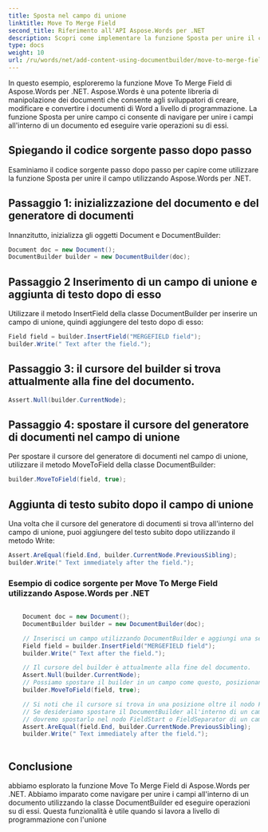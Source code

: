 ```yaml
---
title: Sposta nel campo di unione
linktitle: Move To Merge Field
second_title: Riferimento all'API Aspose.Words per .NET
description: Scopri come implementare la funzione Sposta per unire il campo in Aspose.Words per .NET utilizzando la guida dettagliata.
type: docs
weight: 10
url: /ru/words/net/add-content-using-documentbuilder/move-to-merge-field/
---
```


In questo esempio, esploreremo la funzione Move To Merge Field di Aspose.Words per .NET. Aspose.Words è una potente libreria di manipolazione dei documenti che consente agli sviluppatori di creare, modificare e convertire i documenti di Word a livello di programmazione. La funzione Sposta per unire campo ci consente di navigare per unire i campi all'interno di un documento ed eseguire varie operazioni su di essi.


## Spiegando il codice sorgente passo dopo passo

Esaminiamo il codice sorgente passo dopo passo per capire come utilizzare la funzione Sposta per unire il campo utilizzando Aspose.Words per .NET.

## Passaggio 1: inizializzazione del documento e del generatore di documenti

Innanzitutto, inizializza gli oggetti Document e DocumentBuilder:

```csharp
Document doc = new Document();
DocumentBuilder builder = new DocumentBuilder(doc);
```

## Passaggio 2 Inserimento di un campo di unione e aggiunta di testo dopo di esso

Utilizzare il metodo InsertField della classe DocumentBuilder per inserire un campo di unione, quindi aggiungere del testo dopo di esso:

```csharp
Field field = builder.InsertField("MERGEFIELD field");
builder.Write(" Text after the field.");
```

## Passaggio 3: il cursore del builder si trova attualmente alla fine del documento.

```csharp
Assert.Null(builder.CurrentNode);
```
## Passaggio 4: spostare il cursore del generatore di documenti nel campo di unione

Per spostare il cursore del generatore di documenti nel campo di unione, utilizzare il metodo MoveToField della classe DocumentBuilder:

```csharp
builder.MoveToField(field, true);
```

## Aggiunta di testo subito dopo il campo di unione

Una volta che il cursore del generatore di documenti si trova all'interno del campo di unione, puoi aggiungere del testo subito dopo utilizzando il metodo Write:

```csharp
Assert.AreEqual(field.End, builder.CurrentNode.PreviousSibling);
builder.Write(" Text immediately after the field.");
```

### Esempio di codice sorgente per Move To Merge Field utilizzando Aspose.Words per .NET

```csharp

	Document doc = new Document();
	DocumentBuilder builder = new DocumentBuilder(doc);

	// Inserisci un campo utilizzando DocumentBuilder e aggiungi una sequenza di testo dopo di esso.
	Field field = builder.InsertField("MERGEFIELD field");
	builder.Write(" Text after the field.");

	// Il cursore del builder è attualmente alla fine del documento.
	Assert.Null(builder.CurrentNode);
	// Possiamo spostare il builder in un campo come questo, posizionando il cursore subito dopo il campo.
	builder.MoveToField(field, true);

	// Si noti che il cursore si trova in una posizione oltre il nodo FieldEnd del campo, il che significa che non siamo effettivamente all'interno del campo.
	// Se desideriamo spostare il DocumentBuilder all'interno di un campo,
	// dovremo spostarlo nel nodo FieldStart o FieldSeparator di un campo utilizzando il metodo DocumentBuilder.MoveTo().
	Assert.AreEqual(field.End, builder.CurrentNode.PreviousSibling);
	builder.Write(" Text immediately after the field.");
	
```

## Conclusione

abbiamo esplorato la funzione Move To Merge Field di Aspose.Words per .NET. Abbiamo imparato come navigare per unire i campi all'interno di un documento utilizzando la classe DocumentBuilder ed eseguire operazioni su di essi. Questa funzionalità è utile quando si lavora a livello di programmazione con l'unione

